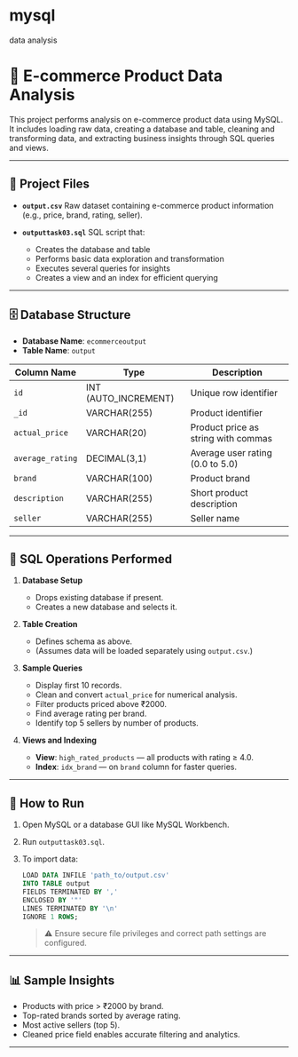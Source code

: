 # mysql
data analysis

# 🛒 E-commerce Product Data Analysis

This project performs analysis on e-commerce product data using MySQL. It includes loading raw data, creating a database and table, cleaning and transforming data, and extracting business insights through SQL queries and views.

---

## 📂 Project Files

* **`output.csv`**
  Raw dataset containing e-commerce product information (e.g., price, brand, rating, seller).

* **`outputtask03.sql`**
  SQL script that:

  * Creates the database and table
  * Performs basic data exploration and transformation
  * Executes several queries for insights
  * Creates a view and an index for efficient querying

---

## 🗄️ Database Structure

* **Database Name**: `ecommerceoutput`
* **Table Name**: `output`

| Column Name      | Type                  | Description                         |
| ---------------- | --------------------- | ----------------------------------- |
| `id`             | INT (AUTO\_INCREMENT) | Unique row identifier               |
| `_id`            | VARCHAR(255)          | Product identifier                  |
| `actual_price`   | VARCHAR(20)           | Product price as string with commas |
| `average_rating` | DECIMAL(3,1)          | Average user rating (0.0 to 5.0)    |
| `brand`          | VARCHAR(100)          | Product brand                       |
| `description`    | VARCHAR(255)          | Short product description           |
| `seller`         | VARCHAR(255)          | Seller name                         |

---

## 🧮 SQL Operations Performed

1. **Database Setup**

   * Drops existing database if present.
   * Creates a new database and selects it.

2. **Table Creation**

   * Defines schema as above.
   * (Assumes data will be loaded separately using `output.csv`.)

3. **Sample Queries**

   * Display first 10 records.
   * Clean and convert `actual_price` for numerical analysis.
   * Filter products priced above ₹2000.
   * Find average rating per brand.
   * Identify top 5 sellers by number of products.

4. **Views and Indexing**

   * **View**: `high_rated_products` — all products with rating ≥ 4.0.
   * **Index**: `idx_brand` — on `brand` column for faster queries.

---

## 🚀 How to Run

1. Open MySQL or a database GUI like MySQL Workbench.
2. Run `outputtask03.sql`.
3. To import data:

   ```sql
   LOAD DATA INFILE 'path_to/output.csv'
   INTO TABLE output
   FIELDS TERMINATED BY ',' 
   ENCLOSED BY '"'
   LINES TERMINATED BY '\n'
   IGNORE 1 ROWS;
   ```

   > ⚠️ Ensure secure file privileges and correct path settings are configured.

---

## 📊 Sample Insights

* Products with price > ₹2000 by brand.
* Top-rated brands sorted by average rating.
* Most active sellers (top 5).
* Cleaned price field enables accurate filtering and analytics.

---

